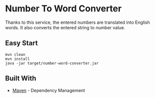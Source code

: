 # Number To Word Converter

Thanks to this service, the entered numbers are translated into English words. It also converts the entered string to number value.

## Easy Start

```
mvn clean
mvn install
java -jar target/number-word-converter.jar
```

## Built With

* [Maven](https://maven.apache.org/) - Dependency Management
